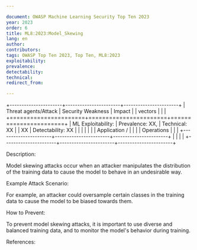 ```yaml
---

document: OWASP Machine Learning Security Top Ten 2023
year: 2023
order: 6
title: ML8:2023:Model_Skewing
lang: en
author:
contributors:
tags: OWASP Top Ten 2023, Top Ten, ML8:2023
exploitability:
prevalence:
detectability:
technical:
redirect_from:

---
```



+----------------------+-----------------------+-----------------------+
| Threat agents/Attack | Security Weakness     | Impact                |
| vectors              |                       |                       |
+======================+=======================+=======================+
| ML Exploitability:   | Prevalence: XX,       | Technical: XX         |
| XX                   | Detectability: XX     |                       |
|                      |                       |                       |
| Application /        |                       |                       |
| Operations           |                       |                       |
+----------------------+-----------------------+-----------------------+
|                      |                       |                       |
+----------------------+-----------------------+-----------------------+

Description:

Model skewing attacks occur when an attacker manipulates the
distribution of the training data to cause the model to behave in an
undesirable way.

Example Attack Scenario:

For example, an attacker could oversample certain classes in the
training data to cause the model to be biased towards them.

How to Prevent:

To prevent model skewing attacks, it is important to use diverse and
balanced training data, and to monitor the model\'s behavior during
training.

References:
